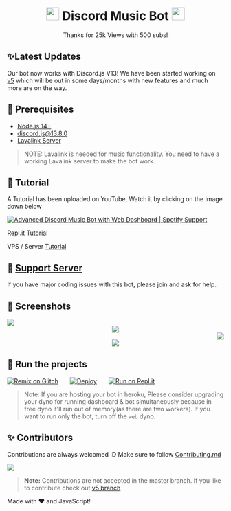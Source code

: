 <h1 align="center"><img src="./assets/logo.gif" width="30px"> Discord Music Bot <img src="./assets/logo.gif" width="30px"></h1>
<p align="center">Thanks for 25k Views with 500 subs!</p>

## ✨Latest Updates

Our bot now works with Discord.js V13! We have been started working on [v5](https://github.com/New-Dev3/Discord-MusicBot/tree/v5) which will be out in some days/months with new features and much more are on the way.

## 🚧 Prerequisites

- [Node.js 14+](https://nodejs.org/en/download/)
- [discord.js@13.8.0](https://www.npmjs.com/package/discord.js/v/13.8.0)
- [Lavalink Server](https://darrennathanael.com/post/how-to-lavalink/?utm_source=github-sudhanplayz&utm_medium=readme&utm_campaign=sudhanplayz&utm_content=lavalink-prerequisites)

> NOTE: Lavalink is needed for music functionality. You need to have a working Lavalink server to make the bot work.

## 📝 Tutorial

A Tutorial has been uploaded on YouTube, Watch it by clicking on the image down below

[![Advanced Discord Music Bot with Web Dashboard | Spotify Support](https://img.youtube.com/vi/p4lP96Tiv9s/maxresdefault.jpg)](https://www.youtube.com/watch?v=p4lP96Tiv9s)

Repl.it [Tutorial](https://github.com/New-Dev3/Discord-MusicBot/wiki/Installation-on-Repl-it)

VPS / Server [Tutorial](https://github.com/New-Dev3/Discord-MusicBot/wiki/Installation-on-a-Linux-server)

## 📝 [Support Server](https://discord.gg/DPZecNP675)

If you have major coding issues with this bot, please join and ask for help.

## 📸 Screenshots

<div align="left"><img src="/assets/Screenshot_1.png"></div><div align="center"><img src="/assets/Screenshot_2.png"></div><div align="right"><img src="/assets/Screenshot_3.png"></div>

<div align="center"><img src="/assets/feature.png"></div>

## 💨 Run the projects

[![Remix on Glitch](https://cdn.glitch.com/2703baf2-b643-4da7-ab91-7ee2a2d00b5b%2Fremix-button.svg)](https://glitch.com/edit/#!/import/github/New-Dev3/Discord-MusicBot)&nbsp;&nbsp;&nbsp;&nbsp;&nbsp;&nbsp;
[![Deploy](https://www.herokucdn.com/deploy/button.svg)](https://heroku.com/deploy?template=https://github.com/New-Dev3/Discord-MusicBot)&nbsp;&nbsp;&nbsp;&nbsp;&nbsp;&nbsp;
[![Run on Repl.it](https://repl.it/badge/github/New-Dev3/Discord-MusicBot)](https://repl.it/github/New-Dev3/Discord-MusicBot)

> Note: If you are hosting your bot in heroku, Please consider upgrading your dyno for running dashboard & bot simultaneously because in free dyno it'll run out of memory(as there are two workers). If you want to run only the bot, turn off the `web` dyno.

## ✨ Contributors

Contributions are always welcomed :D Make sure to follow [Contributing.md](/CONTRIBUTING.md)

<a href="https://github.com/New-Dev3/Discord-MusicBot/graphs/contributors">
  <img src="https://contributors-img.web.app/image?repo=New-Dev3/Discord-MusicBot" />
</a>

> **Note:** Contributions are not accepted in the master branch. If you like to contribute check out [v5 branch](https://github.com/New-Dev3/Discord-MusicBot/tree/v5)

Made with :heart: and JavaScript!
